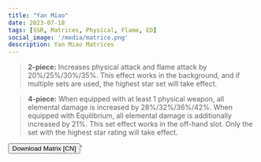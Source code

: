 ```yaml
---
title: "Yan Miao"
date: 2023-07-18
tags: [SSR, Matrices, Physical, Flame, ED]
social_image: '/media/matrice.png'
description: Yan Miao Matrices
---
```


>  **2-piece:** Increases physical attack and flame attack by 20%/25%/30%/35%. This effect works in the background, and if multiple sets are used, the highest star set will take effect.

>  **4-piece:** When equipped with at least 1 physical weapon, all elemental damage is increased by 28%/32%/36%/42%. When equipped with Equilibrium, all elemental damage is additionally increased by 21%. This set effect works in the off-hand slot. Only the set with the highest star rating will take effect.


<button onclick="window.location.href='https://cdn.discordapp.com/attachments/1168588870242275338/1168589973801402398/Yan_Miao_Matrix_CN_un.png';">
      Download Matrix [CN]
    </button>'



